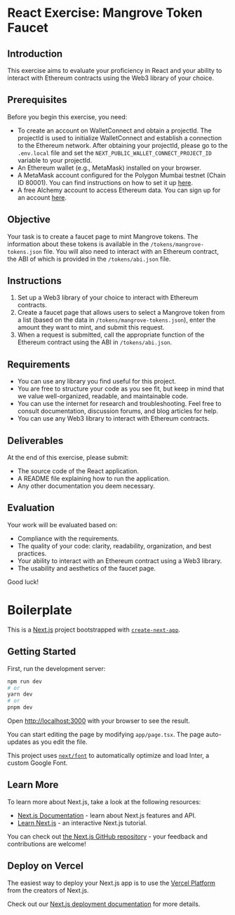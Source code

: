 # React Exercise: Mangrove Token Faucet

## Introduction
This exercise aims to evaluate your proficiency in React and your ability to interact with Ethereum contracts using the Web3 library of your choice.

## Prerequisites
Before you begin this exercise, you need:

- To create an account on WalletConnect and obtain a projectId. The projectId is used to initialize WalletConnect and establish a connection to the Ethereum network. After obtaining your projectId, please go to the `.env.local` file and set the `NEXT_PUBLIC_WALLET_CONNECT_PROJECT_ID` variable to your projectId.
- An Ethereum wallet (e.g., MetaMask) installed on your browser.
- A MetaMask account configured for the Polygon Mumbai testnet (Chain ID 80001). You can find instructions on how to set it up [here](https://www.datawallet.com/crypto/add-polygon-mumbai-to-metamask).
- A free Alchemy account to access Ethereum data. You can sign up for an account [here](https://www.alchemy.com/).

## Objective
Your task is to create a faucet page to mint Mangrove tokens. The information about these tokens is available in the `/tokens/mangrove-tokens.json` file. You will also need to interact with an Ethereum contract, the ABI of which is provided in the `/tokens/abi.json` file.

## Instructions
1. Set up a Web3 library of your choice to interact with Ethereum contracts.
2. Create a faucet page that allows users to select a Mangrove token from a list (based on the data in `/tokens/mangrove-tokens.json`), enter the amount they want to mint, and submit this request.
3. When a request is submitted, call the appropriate function of the Ethereum contract using the ABI in `/tokens/abi.json`.

## Requirements
- You can use any library you find useful for this project.
- You are free to structure your code as you see fit, but keep in mind that we value well-organized, readable, and maintainable code.
- You can use the internet for research and troubleshooting. Feel free to consult documentation, discussion forums, and blog articles for help.
- You can use any Web3 library to interact with Ethereum contracts.

## Deliverables
At the end of this exercise, please submit:
- The source code of the React application.
- A README file explaining how to run the application.
- Any other documentation you deem necessary.

## Evaluation
Your work will be evaluated based on:
- Compliance with the requirements.
- The quality of your code: clarity, readability, organization, and best practices.
- Your ability to interact with an Ethereum contract using a Web3 library.
- The usability and aesthetics of the faucet page.

Good luck!


# Boilerplate

This is a [Next.js](https://nextjs.org/) project bootstrapped with [`create-next-app`](https://github.com/vercel/next.js/tree/canary/packages/create-next-app).

## Getting Started

First, run the development server:

```bash
npm run dev
# or
yarn dev
# or
pnpm dev
```

Open [http://localhost:3000](http://localhost:3000) with your browser to see the result.

You can start editing the page by modifying `app/page.tsx`. The page auto-updates as you edit the file.

This project uses [`next/font`](https://nextjs.org/docs/basic-features/font-optimization) to automatically optimize and load Inter, a custom Google Font.

## Learn More

To learn more about Next.js, take a look at the following resources:

- [Next.js Documentation](https://nextjs.org/docs) - learn about Next.js features and API.
- [Learn Next.js](https://nextjs.org/learn) - an interactive Next.js tutorial.

You can check out [the Next.js GitHub repository](https://github.com/vercel/next.js/) - your feedback and contributions are welcome!

## Deploy on Vercel

The easiest way to deploy your Next.js app is to use the [Vercel Platform](https://vercel.com/new?utm_medium=default-template&filter=next.js&utm_source=create-next-app&utm_campaign=create-next-app-readme) from the creators of Next.js.

Check out our [Next.js deployment documentation](https://nextjs.org/docs/deployment) for more details.
